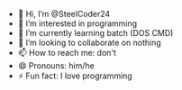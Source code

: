 - 👋 Hi, I’m @SteelCoder24
- 👀 I’m interested in programming
- 🌱 I’m currently learning batch (DOS CMD)
- 💞️ I’m looking to collaborate on nothing
- 📫 How to reach me: don't
- 😄 Pronouns: him/he
- ⚡ Fun fact: I love programming

<!---
SteelCoder24/SteelCoder24 is a ✨ special ✨ repository because its `README.md` (this file) appears on your GitHub profile.
You can click the Preview link to take a look at your changes.
--->
